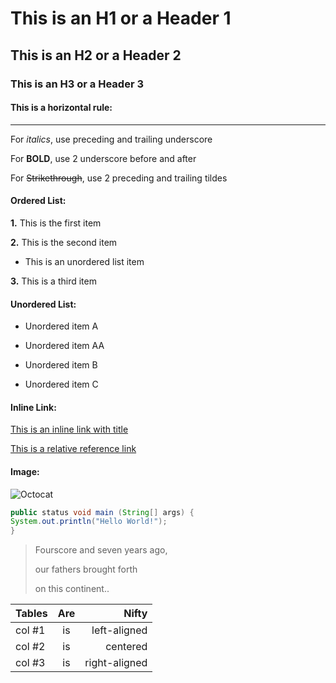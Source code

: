 # This is an H1 or a Header 1
## This is an H2 or a Header 2
### This is an H3 or a Header 3
#### This is a horizontal rule:
___
For _italics_, use preceding and trailing underscore

For __BOLD__, use 2 underscore before and after

For ~~Strikethrough~~, use 2 preceding and trailing tildes

#### Ordered List:
__1.__ This is the first item

__2.__ This is the second item

* This is an unordered list item

__3.__ This is a third item

#### Unordered List:

* Unordered item A

* Unordered item AA

* Unordered item B

* Unordered item C

#### Inline Link:

[This is an inline link with title](http://github.com "Github")

[This is a relative reference link](/README.md "Read Me")

#### Image:
![Octocat](https://github.githubassets.com/images/modules/logos_page/Octocat.png "Octocat")

```java
public status void main (String[] args) {
System.out.println("Hello World!");
}
```

> Fourscore and seven years ago, 
>
> our fathers brought forth 
>
> on this continent..

| Tables     |    Are    |       Nifty |
| ---------- | :-------: | ----------: |
| col #1 | is | left-aligned |
| col #2 | is | centered |
| col #3 | is | right-aligned |
